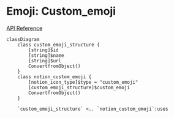 # Emoji: Custom_emoji

[API Reference](https://developers.notion.com/reference/emoji-object#custom-emoji)

```mermaid
classDiagram
    class custom_emoji_structure {
        [string]$id
        [string]$name
        [string]$url
        ConvertfromObject()
    }   
    class notion_custom_emoji {
        [notion_icon_type]$type = "custom_emoji"
        [custom_emoji_structure]$custom_emoji
        ConvertfromObject()
    }

    `custom_emoji_structure` <.. `notion_custom_emoji`:uses
```

